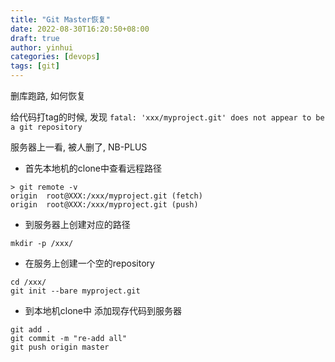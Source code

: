 ```yaml
---
title: "Git Master恢复"
date: 2022-08-30T16:20:50+08:00
draft: true
author: yinhui
categories: [devops]
tags: [git] 
---
```


删库跑路, 如何恢复

<!---more-->

给代码打tag的时候, 发现 `fatal: 'xxx/myproject.git' does not appear to be a git repository`

服务器上一看, 被人删了, NB-PLUS



+ 首先本地机的clone中查看远程路径

```shell
> git remote -v
origin	root@XXX:/xxx/myproject.git (fetch)
origin	root@XXX:/xxx/myproject.git (push)
```



+ 到服务器上创建对应的路径

```
mkdir -p /xxx/
```

  

+ 在服务上创建一个空的repository

```shell
cd /xxx/
git init --bare myproject.git
```



+ 到本地机clone中 添加现存代码到服务器

```shell
git add .
git commit -m "re-add all"
git push origin master
```

